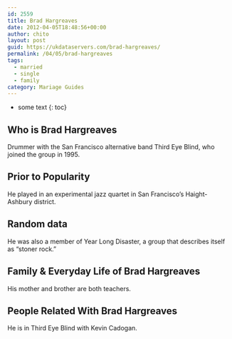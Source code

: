 ```yaml
---
id: 2559
title: Brad Hargreaves
date: 2012-04-05T18:48:56+00:00
author: chito
layout: post
guid: https://ukdataservers.com/brad-hargreaves/
permalink: /04/05/brad-hargreaves  
tags:
  - married
  - single
  - family
category: Mariage Guides
---
```


* some text
{: toc}


## Who is  Brad Hargreaves
                  
                  
                  
Drummer with the San Francisco alternative band Third Eye Blind, who joined the group in 1995.
                  
                
                
                
## Prior to Popularity 
                  
                  
                  
He played in an experimental jazz quartet in San Francisco&#8217;s Haight-Ashbury district.
                  
                
                
                
## Random data 
                  
                  
                  
He was also a member of Year Long Disaster, a group that describes itself as &#8220;stoner rock.&#8221;
                  
                
                
                
## Family & Everyday Life of Brad Hargreaves
                  
                  
                  
His mother and brother are both teachers.
                  
                
                
                
## People Related With  Brad Hargreaves
                  
                  
                  
He is in Third Eye Blind with Kevin Cadogan.
                  
                
              
            
          
          
          
    
    
  

